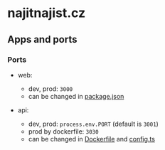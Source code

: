 # najitnajist.cz

## Apps and ports

### Ports

- web: 
  - dev, prod: `3000`
  - can be changed in [package.json](./apps/web/package.json)

- api: 
  - dev, prod: `process.env.PORT` (default is `3001`) 
  - prod by dockerfile: `3030`
  - can be changed in [Dockerfile](./apps/api/Dockerfile) and [config.ts](./apps/api/src/config.ts)